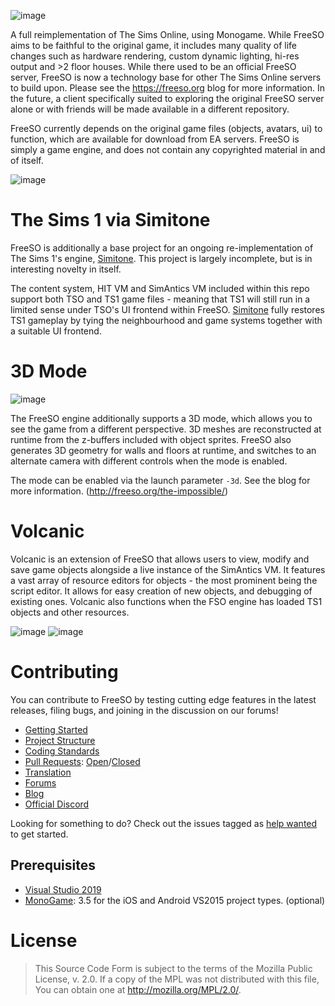 ![image](http://freeso.org/wp-content/uploads/2016/03/freeso-logo.png?1)

A full reimplementation of The Sims Online, using Monogame. While FreeSO aims to be faithful to the original game, it includes many quality of life changes such as hardware rendering, custom dynamic lighting, hi-res output and >2 floor houses. While there used to be an official FreeSO server, FreeSO is now a technology base for other The Sims Online servers to build upon. Please see the https://freeso.org blog for more information. In the future, a client specifically suited to exploring the original FreeSO server alone or with friends will be made available in a different repository.

FreeSO currently depends on the original game files (objects, avatars, ui) to function, which are available for download from EA servers. FreeSO is simply a game engine, and does not contain any copyrighted material in and of itself.

![image](http://freeso.org/wp-content/uploads/2017/05/band.png)

# The Sims 1 via Simitone

FreeSO is additionally a base project for an ongoing re-implementation of The Sims 1's engine, [Simitone](https://github.com/riperiperi/Simitone). This project is largely incomplete, but is in interesting novelty in itself.

The content system, HIT VM and SimAntics VM included within this repo support both TSO and TS1 game files - meaning that TS1 will still run in a limited sense under TSO's UI frontend within FreeSO. [Simitone](https://github.com/riperiperi/Simitone) fully restores TS1 gameplay by tying the neighbourhood and game systems together with a suitable UI frontend.

# 3D Mode

![image](https://cdn.discordapp.com/attachments/355135351234494464/355396364349210625/unknown.png)

The FreeSO engine additionally supports a 3D mode, which allows you to see the game from a different perspective. 3D meshes are reconstructed at runtime from the z-buffers included with object sprites. FreeSO also generates 3D geometry for walls and floors at runtime, and switches to an alternate camera with different controls when the mode is enabled. 

The mode can be enabled via the launch parameter `-3d`. See the blog for more information. (http://freeso.org/the-impossible/)

# Volcanic

Volcanic is an extension of FreeSO that allows users to view, modify and save game objects alongside a live instance of the SimAntics VM. It features a vast array of resource editors for objects - the most prominent being the script editor. It allows for easy creation of new objects, and debugging of existing ones. Volcanic also functions when the FSO engine has loaded TS1 objects and other resources.

![image](https://i.gyazo.com/431b8e3cb1547563bb2d64a380fb76e6.gif)
![image](https://i.gyazo.com/ba013836812ce97c9b555f72be50b1db.gif)

# Contributing
You can contribute to FreeSO by testing cutting edge features in the latest releases, filing bugs, and joining in the discussion on our forums!

* [Getting Started](https://github.com/riperiperi/FreeSO/wiki)
* [Project Structure](https://github.com/riperiperi/FreeSO/wiki/Project-structure)
* [Coding Standards](https://github.com/riperiperi/FreeSO/wiki/Coding-standards)
* [Pull Requests](https://github.com/riperiperi/FreeSO/pulls): [Open](https://github.com/riperiperi/FreeSO/pulls)/[Closed](https://github.com/riperiperi/FreeSO/issues?q=is%3Apr+is%3Aclosed)
* [Translation](http://forum.freeso.org/forums/translations.32/)
* [Forums](http://forum.freeso.org)
* [Blog](http://freeso.org)
* [Official Discord](https://discordapp.com/invite/xveESFj)

Looking for something to do? Check out the issues tagged as [help wanted](https://github.com/riperiperi/FreeSO/labels/help%20wanted) to get started.

## Prerequisites
* [Visual Studio 2019](https://visualstudio.microsoft.com/vs/)
* [MonoGame](http://www.monogame.net): 3.5 for the iOS and Android VS2015 project types. (optional)

# License
> This Source Code Form is subject to the terms of the Mozilla Public License, v. 2.0.
> If a copy of the MPL was not distributed with this file, You can obtain one at
> http://mozilla.org/MPL/2.0/.
